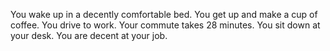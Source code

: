 You wake up in a decently comfortable bed.
You get up and make a cup of coffee. You drive to work. Your commute takes 28 minutes.
You sit down at your desk. You are decent at your job.